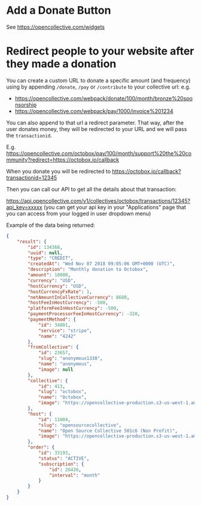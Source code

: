 # Add a Donate Button

See https://opencollective.com/widgets

# Redirect people to your website after they made a donation

You can create a custom URL to donate a specific amount (and frequency) using by appending `/donate`, `/pay` or `/contribute` to your collective url: e.g. 
- https://opencollective.com/webpack/donate/100/month/bronze%20sponsorship
- https://opencollective.com/webpack/pay/1000/invoice%201234

You can also append to that url a redirect parameter. That way, after the user donates money, they will be redirected to your URL and we will pass the `transactionid`.

E.g. https://opencollective.com/octobox/pay/100/month/support%20the%20community?redirect=https://octobox.io/callback

When you donate you will be redirected to https://octobox.io/callback?transactionid=12345

Then you can call our API to get all the details about that transaction:

https://api.opencollective.com/v1/collectives/octobox/transactions/12345?api_key=xxxxx
(you can get your api key in your "Applications" page that you can access from your logged in user dropdown menu)

Example of the data being returned:

```json
{
    "result": {
        "id": 134368,
        "uuid": null,
        "type": "CREDIT",
        "createdAt": "Wed Nov 07 2018 09:05:06 GMT+0000 (UTC)",
        "description": "Monthly donation to Octobox",
        "amount": 10000,
        "currency": "USD",
        "hostCurrency": "USD",
        "hostCurrencyFxRate": 1,
        "netAmountInCollectiveCurrency": 8680,
        "hostFeeInHostCurrency": -500,
        "platformFeeInHostCurrency": -500,
        "paymentProcessorFeeInHostCurrency": -320,
        "paymentMethod": {
            "id": 34801,
            "service": "stripe",
            "name": "4242"
        },
        "fromCollective": {
            "id": 23657,
            "slug": "anonymous1338",
            "name": "anonymous",
            "image": null
        },
        "collective": {
            "id": 413,
            "slug": "octobox",
            "name": "Octobox",
            "image": "https://opencollective-production.s3-us-west-1.amazonaws.com/4e491a10-aae0-11e8-a91b-df5253215e9d.png"
        },
        "host": {
            "id": 11004,
            "slug": "opensourcecollective",
            "name": "Open Source Collective 501c6 (Non Profit)",
            "image": "https://opencollective-production.s3-us-west-1.amazonaws.com/5f4a3920-11b6-11e8-b28d-b359f3c5ca14.png"
        },
        "order": {
            "id": 33193,
            "status": "ACTIVE",
            "subscription": {
                "id": 26426,
                "interval": "month"
            }
        }
    }
}
```
